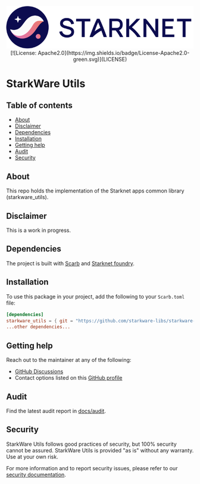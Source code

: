 
<div align="center">

<picture>
  <source media="(prefers-color-scheme: dark)" srcset="assets/starknet-dark.png">
  <source media="(prefers-color-scheme: light)" srcset="assets/starknet-light.png">
  <img alt="Starknet" src="assets/starknet-light.png">
</picture>
</div>

<div align="center">
[![License: Apache2.0](https://img.shields.io/badge/License-Apache2.0-green.svg)](LICENSE)
</div>

# StarkWare Utils <!-- omit from toc -->

## Table of contents <!-- omit from toc -->

 <!-- omit from toc -->
- [About](#about)
- [Disclaimer](#disclaimer)
- [Dependencies](#dependencies)
- [Installation](#installation)
- [Getting help](#getting-help)
- [Audit](#audit)
- [Security](#security)

## About

This repo holds the implementation of the Starknet apps common library (starkware_utils).

## Disclaimer

This is a work in progress.

## Dependencies

The project is built with [Scarb](https://docs.swmansion.com/scarb/) and [Starknet foundry](https://foundry-rs.github.io/starknet-foundry/index.html).

## Installation

To use this package in your project, add the following to your `Scarb.toml` file:

```toml
[dependencies]
starkware_utils = { git = "https://github.com/starkware-libs/starkware-starknet-utils" version = SOME_VERSION }
...other dependencies...
```

## Getting help

Reach out to the maintainer at any of the following:

- [GitHub Discussions](https://github.com/starkware-libs/starkware-starknet-utils/discussions)
- Contact options listed on this [GitHub profile](https://github.com/starkware-libs)

## Audit

Find the latest audit report in [docs/audit](docs/audit).

## Security

StarkWare Utils follows good practices of security, but 100% security cannot be assured. StarkWare Utils is provided "as is" without any warranty. Use at your own risk.

For more information and to report security issues, please refer to our [security documentation](https://github.com/starkware-libs/starkware-starknet-utils/blob/main/docs/SECURITY.md).
